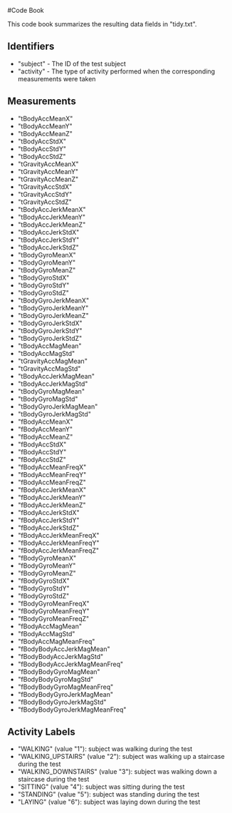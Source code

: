 #Code Book 

This code book summarizes the resulting data fields in "tidy.txt".

## Identifiers
<ul>
<li>"subject" - The ID of the test subject </li>
<li>"activity" - The type of activity performed when the corresponding measurements were taken </li>
</ul>

## Measurements
<ul>
<li>"tBodyAccMeanX" </li>
<li>"tBodyAccMeanY" </li>
<li>"tBodyAccMeanZ" </li>
<li>"tBodyAccStdX" </li>
<li>"tBodyAccStdY" </li>
<li>"tBodyAccStdZ" </li>
<li>"tGravityAccMeanX" </li>
<li>"tGravityAccMeanY" </li>
<li>"tGravityAccMeanZ" </li>
<li>"tGravityAccStdX" </li>
<li>"tGravityAccStdY" </li>
<li>"tGravityAccStdZ" </li>
<li>"tBodyAccJerkMeanX" </li>
<li>"tBodyAccJerkMeanY" </li>
<li>"tBodyAccJerkMeanZ" </li>
<li>"tBodyAccJerkStdX" </li>
<li>"tBodyAccJerkStdY" </li>
<li>"tBodyAccJerkStdZ" </li>
<li>"tBodyGyroMeanX" </li>
<li>"tBodyGyroMeanY" </li>
<li>"tBodyGyroMeanZ" </li>
<li>"tBodyGyroStdX" </li>
<li>"tBodyGyroStdY" </li>
<li>"tBodyGyroStdZ" </li>
<li>"tBodyGyroJerkMeanX" </li>
<li>"tBodyGyroJerkMeanY" </li>
<li>"tBodyGyroJerkMeanZ" </li>
<li>"tBodyGyroJerkStdX" </li>
<li>"tBodyGyroJerkStdY" </li>
<li>"tBodyGyroJerkStdZ" </li>
<li>"tBodyAccMagMean" </li>
<li>"tBodyAccMagStd" </li>
<li>"tGravityAccMagMean" </li>
<li>"tGravityAccMagStd" </li>
<li>"tBodyAccJerkMagMean" </li>
<li>"tBodyAccJerkMagStd" </li>
<li>"tBodyGyroMagMean" </li>
<li>"tBodyGyroMagStd" </li>
<li>"tBodyGyroJerkMagMean" </li>
<li>"tBodyGyroJerkMagStd" </li>
<li>"fBodyAccMeanX" </li>
<li>"fBodyAccMeanY" </li>
<li>"fBodyAccMeanZ" </li>
<li>"fBodyAccStdX" </li>
<li>"fBodyAccStdY" </li>
<li>"fBodyAccStdZ" </li>
<li>"fBodyAccMeanFreqX" </li>
<li>"fBodyAccMeanFreqY" </li>
<li>"fBodyAccMeanFreqZ" </li>
<li>"fBodyAccJerkMeanX" </li>
<li>"fBodyAccJerkMeanY" </li>
<li>"fBodyAccJerkMeanZ" </li>
<li>"fBodyAccJerkStdX" </li>
<li>"fBodyAccJerkStdY" </li>
<li>"fBodyAccJerkStdZ" </li>
<li>"fBodyAccJerkMeanFreqX" </li>
<li>"fBodyAccJerkMeanFreqY" </li>
<li>"fBodyAccJerkMeanFreqZ" </li>
<li>"fBodyGyroMeanX" </li>
<li>"fBodyGyroMeanY" </li>
<li>"fBodyGyroMeanZ" </li>
<li>"fBodyGyroStdX" </li>
<li>"fBodyGyroStdY" </li>
<li>"fBodyGyroStdZ" </li>
<li>"fBodyGyroMeanFreqX" </li>
<li>"fBodyGyroMeanFreqY" </li>
<li>"fBodyGyroMeanFreqZ" </li>
<li>"fBodyAccMagMean" </li>
<li>"fBodyAccMagStd" </li>
<li>"fBodyAccMagMeanFreq" </li>
<li>"fBodyBodyAccJerkMagMean" </li>
<li>"fBodyBodyAccJerkMagStd" </li>
<li>"fBodyBodyAccJerkMagMeanFreq" </li>
<li>"fBodyBodyGyroMagMean" </li>
<li>"fBodyBodyGyroMagStd" </li>
<li>"fBodyBodyGyroMagMeanFreq" </li>
<li>"fBodyBodyGyroJerkMagMean" </li>
<li>"fBodyBodyGyroJerkMagStd" </li>
<li>"fBodyBodyGyroJerkMagMeanFreq" </li>
</ul>

## Activity Labels
<ul>
<li>"WALKING" (value "1"): subject was walking during the test </li>
<li>"WALKING_UPSTAIRS" (value "2"): subject was walking up a staircase during the test </li>
<li>"WALKING_DOWNSTAIRS" (value "3"): subject was walking down a staircase during the test </li>
<li>"SITTING" (value "4"): subject was sitting during the test </li>
<li>"STANDING" (value "5"): subject was standing during the test </li>
<li>"LAYING" (value "6"): subject was laying down during the test </li>
</ul>
